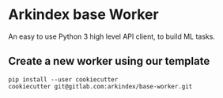 Arkindex base Worker
====================

An easy to use Python 3 high level API client, to build ML tasks.


## Create a new worker using our template

```
pip install --user cookiecutter
cookiecutter git@gitlab.com:arkindex/base-worker.git
```
